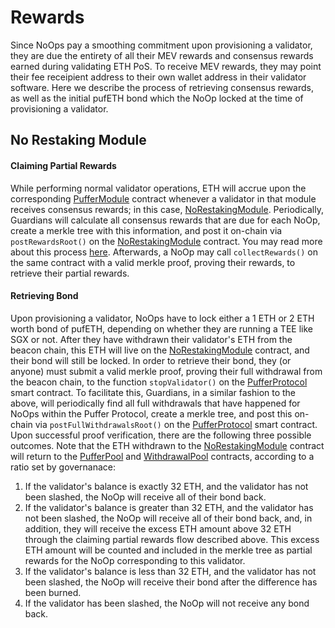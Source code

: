 # Rewards

Since NoOps pay a smoothing commitment upon provisioning a validator, they are due the entirety of all their MEV rewards and consensus rewards earned during validating ETH PoS. To receive MEV rewards, they may point their fee receipient address to their own wallet address in their validator software. Here we describe the process of retrieving consensus rewards, as well as the initial pufETH bond which the NoOp locked at the time of provisioning a validator.  

## No Restaking Module

#### Claiming Partial Rewards

While performing normal validator operations, ETH will accrue upon the corresponding [PufferModule](../src/PufferModule.sol) contract whenever a validator in that module receives consensus rewards; in this case, [NoRestakingModule](../src/NoRestakingModule.sol). Periodically, Guardians will calculate all consensus rewards that are due for each NoOp, create a merkle tree with this information, and post it on-chain via `postRewardsRoot()` on the [NoRestakingModule](../src/NoRestakingModule.sol) contract. You may read more about this process [here](./Proof%20of%20Reserves%20and%20Rewards.md). Afterwards, a NoOp may call `collectRewards()` on the same contract with a valid merkle proof, proving their rewards, to retrieve their partial rewards.

#### Retrieving Bond

Upon provisioning a validator, NoOps have to lock either a 1 ETH or 2 ETH worth bond of pufETH, depending on whether they are running a TEE like SGX or not. After they have withdrawn their validator's ETH from the beacon chain, this ETH will live on the [NoRestakingModule](../src/NoRestakingModule.sol) contract, and their bond will still be locked. In order to retrieve their bond, they (or anyone) must submit a valid merkle proof, proving their full withdrawal from the beacon chain, to the function `stopValidator()` on the [PufferProtocol](../src/PufferProtocol.sol) smart contract. To facilitate this, Guardians, in a similar fashion to the above, will periodically find all full withdrawals that have happened for NoOps within the Puffer Protocol, create a merkle tree, and post this on-chain via `postFullWithdrawalsRoot()` on the [PufferProtocol](../src/PufferProtocol.sol) smart contract. Upon successful proof verification, there are the following three possible outcomes. Note that the ETH withdrawn to the [NoRestakingModule](../src/NoRestakingModule.sol) contract will return to the [PufferPool](../src/PufferPool.sol) and [WithdrawalPool](../src/WithdrawalPool.sol) contracts, according to a ratio set by governanace:

1. If the validator's balance is exactly 32 ETH, and the validator has not been slashed, the NoOp will receive all of their bond back.
2. If the validator's balance is greater than 32 ETH, and the validator has not been slashed, the NoOp will receive all of their bond back, and, in addition, they will receive the excess ETH amount above 32 ETH through the claiming partial rewards flow described above. This excess ETH amount will be counted and included in the merkle tree as partial rewards for the NoOp corresponding to this validator. 
3. If the validator's balance is less than 32 ETH, and the validator has not been slashed, the NoOp will receive their bond after the difference has been burned.
4. If the validator has been slashed, the NoOp will not receive any bond back.